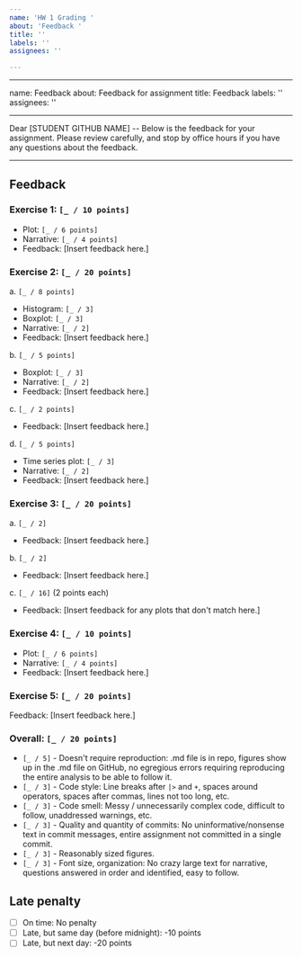 ```yaml
---
name: 'HW 1 Grading '
about: 'Feedback '
title: ''
labels: ''
assignees: ''

---
```


---
name: Feedback
about: Feedback for assignment
title: Feedback
labels: ''
assignees: ''

---

Dear [STUDENT GITHUB NAME] -- Below is the feedback for your assignment. Please review carefully, and stop by office hours if you have any questions about the feedback.

---

## Feedback

### Exercise 1: `[_ / 10 points]`

- Plot: `[_ / 6 points]`
- Narrative: `[_ / 4 points]`
- Feedback: [Insert feedback here.]

### Exercise 2: `[_ / 20 points]`

a. `[_ / 8 points]`

  - Histogram: `[_ / 3]`
  - Boxplot: `[_ / 3]`
  - Narrative: `[_ / 2]`
  - Feedback: [Insert feedback here.]

b. `[_ / 5 points]`

  - Boxplot: `[_ / 3]`
  - Narrative: `[_ / 2]`
  - Feedback: [Insert feedback here.]

c. `[_ / 2 points]`

  - Feedback: [Insert feedback here.]

d. `[_ / 5 points]`

  - Time series plot: `[_ / 3]`
  - Narrative: `[_ / 2]`
  - Feedback: [Insert feedback here.]

### Exercise 3: `[_ / 20 points]`

a. `[_ / 2]`
  - Feedback: [Insert feedback here.]

b. `[_ / 2]`
  - Feedback: [Insert feedback here.]

c. `[_ / 16]` (2 points each)
  - Feedback: [Insert feedback for any plots that don't match here.]
  
### Exercise 4: `[_ / 10 points]`

- Plot: `[_ / 6 points]`
- Narrative: `[_ / 4 points]`
- Feedback: [Insert feedback here.]

### Exercise 5: `[_ / 20 points]`

Feedback: [Insert feedback here.]

### Overall: `[_ / 20 points]`

- `[_ / 5]` - Doesn't require reproduction: .md file is in repo, figures show up in the .md file on GitHub, no egregious errors requiring reproducing the entire analysis to be able to follow it.
- `[_ / 3]` - Code style: Line breaks after `|>` and `+`, spaces around operators, spaces after commas, lines not too long, etc.
- `[_ / 3]` - Code smell: Messy / unnecessarily complex code, difficult to follow, unaddressed warnings, etc.
- `[_ / 3]` - Quality and quantity of commits: No uninformative/nonsense text in commit messages, entire assignment not committed in a single commit.
- `[_ / 3]` - Reasonably sized figures.
- `[_ / 3]` - Font size, organization: No crazy large text for narrative, questions answered in order and identified, easy to follow.

## Late penalty

- [ ] On time: No penalty
- [ ] Late, but same day (before midnight): -10 points
- [ ] Late, but next day: -20 points
